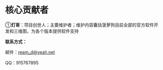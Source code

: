# 核心贡献者

 ①**灯哥**：项目创世人；主要维护者；维护内容囊括菠萝狗目前全部的官方软件开发和三维图，为各个版本提供软件支持

**联系方式：**

邮件：ream_d@yeah.net 

QQ：915767895